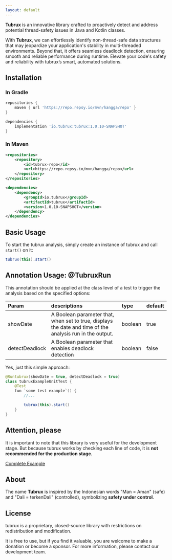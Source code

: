 ```yaml
---
layout: default
---
```


<!-- Text can be **bold**, _italic_, or ~~strikethrough~~.

[Link to another page](./another-page.html).

There should be whitespace between paragraphs.

There should be whitespace between paragraphs. We recommend including a README, or a file with information about your project.

# Header 1

This is a normal paragraph following a header. GitHub is a code hosting platform for version control and collaboration. It lets you and others work together on projects from anywhere.

## Header 2

> This is a blockquote following a header.
>
> When something is important enough, you do it even if the odds are not in your favor.

### Header 3 -->
<!-- <img width="100%" src="https://github.com/tubruxjvm/tubruxjvm.github.io/blob/main/log.png?raw=true"/> -->

**Tubrux** is an innovative library crafted to proactively detect and address potential thread-safety issues in Java and Kotlin classes.

With **Tubrux**, we can effortlessly identify non-thread-safe data structures that may jeopardize your application's stability in multi-threaded environments. Beyond that, it offers seamless deadlock detection, ensuring smooth and reliable performance during runtime. Elevate your code's safety and reliability with tubrux’s smart, automated solutions.


<!-- Features
--------

* *Unsafe-thread Data Structure Detection*

  tubrux can identify commonly Unsafe-thread Data Structure in multi-threaded contexts, such as `ArrayList`, `HashMap`, and `StringBuilder`.

* *Thread-safe Alternatives Recommendation*

  This feature suggests safer alternatives to replace unsafe collections or objects, enhancing the application's thread safety.

* *Deadlock Detection*

  tubrux automatically detects deadlocks in the system and provides detailed information on locked threads.

Why do we need a tubrux
------------------------

* *Early Problem Detection*

  tubrux proactively identifies unsafe data collections for multi-threading operations, helping to avoid unpredictable program behavior due to thread safety issues.

* *Improved Code Quality*

  By using tubrux, you can enhance code quality, making it more stable, reliable, and maintainable.

* *Development Efficiency*

  tubrux saves time by automatically detecting issues, allowing developers to focus on business logic instead of debugging concurrency problems.

* *Ease of Use*

  - *Easy Integration*

    tubrux can be easily integrated into your project by adding it to the project dependencies.

  - *Clear Reporting*

    The reports generated by tubrux are easy to understand, even for developers not deeply familiar with concurrency concepts. -->

<!-- Note: **This is not to guarantee thread safety. It just helps reduce potential thread safety issues**. -->


## Installation
### In Gradle

```groovy
repositories {
    maven { url 'https://repo.repsy.io/mvn/hangga/repo' }
}

dependencies {
    implementation 'io.tubrux:tubrux:1.0.10-SNAPSHOT'
}
```
### In Maven
```xml
<repositories>
    <repository>
        <id>tubrux-repo</id>
        <url>https://repo.repsy.io/mvn/hangga/repo</url>
    </repository>
</repositories>

<dependencies>
    <dependency>
        <groupId>io.tubrux</groupId>
        <artifactId>tubrux</artifactId>
        <version>1.0.10-SNAPSHOT</version>
    </dependency>
</dependencies>
```

## Basic Usage
To start the tubrux analysis, simply create an instance of tubrux and call `start()` on it:
```Java
tubrux(this).start()
```

## Annotation Usage: @TubruxRun
This annotation should be applied at the class level of a test to trigger the analysis based on the specified options:


| Param          |descriptions| type              | default |
|:---------------|:---------------|:------------------|:--------|
| showDate       | A Boolean parameter that, when set to true, displays the date and time of the analysis run in the output.| boolean | true    |
| detectDeadlock | A Boolean parameter that enables deadlock detection|boolean   | false    |


Yes, just this simple approach:

```Java
@Runtubrux(showDate = true, detectDeadlock = true)
class tubruxExampleUnitTest {
    @Test
    fun `some test example`() {
        //...

        tubrux(this).start()
    }
}
```

## Attention, please

It is important to note that this library is very useful for the development stage. But because tubrux works by checking each line of code, it is **not recommended for the production stage**.

<a target="_blank" href="https://github.com/tubruxjvm/example" class="paypal-button">Complete Example</a>

<!-- ## Example Test Class
The following example demonstrates how to structure a test class to check for thread safety issues using the tubrux library. This class simulates potential deadlocks and thread-unsafe scenarios, which are detected and analyzed by tubrux.

```Java
package io.tubrux

import org.junit.jupiter.api.Test
import java.lang.Thread.sleep
import kotlin.concurrent.thread

class Account(val name: String, var balance: Int) {

    private fun deposit(amount: Int) {
        balance += amount
    }

    private fun withdraw(amount: Int) {
        balance -= amount
    }

    fun transfer(to: Account, amount: Int) {
        println("${this.name} tries to transfer $amount to ${to.name}.")
        synchronized(this) {
            sleep(10) // Simulate processing time
            if (balance >= amount) {
                withdraw(amount)
                synchronized(to) {
                    to.deposit(amount)
                }
            }
        }
    }
}

@TubruxRun(showDate = true, detectDeadlock = true)
class tubruxExampleKotlinUnitTest {

    @Test
    fun `example of deadlock`() {
        val account1 = Account("Hangga", 1000)
        val account2 = Account("John", 1000)
        val account3 = Account("Alice", 2000)

        // Transfer from account1 to account2
        thread {
            account1.transfer(account2, 100)
        }.join(10) // as a simulation of the time required

        // Transfer from account2 to account1
        thread {
            account2.transfer(account1, 200)
        }.join(20)

        // Transfer from account3 to account1
        thread {
            account3.transfer(account1, 1000)
        }.join(500)

        tubrux(this).start()
    }

    val list = ArrayList()

    @Test
    fun `example thread-unsafe using HashMap`() {
        val map = HashMap()

        val threads = List(10) { index ->
            thread {
                for (i in 0 until 1000) {
                    map[i] = index
                }
            }
        }

        threads.forEach {
            it.join()
        }
    }
}
``` -->

## About

The name **Tubrux** is inspired by the Indonesian words "Man = Aman" (safe) and "Dali = terkenDali" (controlled), symbolizing **safety under control**. 

## License

tubrux is a proprietary, closed-source library with restrictions on redistribution and modification.

It is free to use, but if you find it valuable, you are welcome to make a donation or become a sponsor. For more information, please contact our development team.